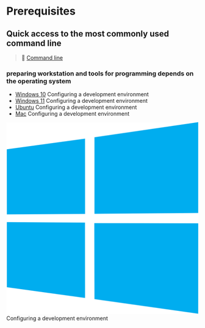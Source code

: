 # Prerequisites

## Quick access to the most commonly used command line

>📌 [Command line](./Most-used-command-line)

### preparing workstation and tools for programming depends on the operating system

- [Windows 10](./Windows-10) Configuring a development environment
- [Windows 11](./Windows-11) Configuring a development environment
- [Ubuntu](./Ubuntu/README.md) Configuring a development environment
- [Mac](./Mac/README.md) Configuring a development environment  

[![Windows 10](./Assets/windows.svg)](./Windows-10) Configuring a development environment
